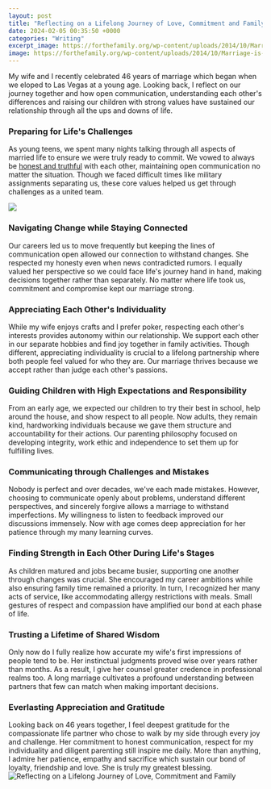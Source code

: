 ```yaml
---
layout: post
title: "Reflecting on a Lifelong Journey of Love, Commitment and Family"
date: 2024-02-05 00:35:50 +0000
categories: "Writing"
excerpt_image: https://forthefamily.org/wp-content/uploads/2014/10/Marriage-is-a-Lifelong-Commitment-and-Friendship-is-a-Lifelong-Engagement.jpg
image: https://forthefamily.org/wp-content/uploads/2014/10/Marriage-is-a-Lifelong-Commitment-and-Friendship-is-a-Lifelong-Engagement.jpg
---
```


My wife and I recently celebrated 46 years of marriage which began when we eloped to Las Vegas at a young age. Looking back, I reflect on our journey together and how open communication, understanding each other's differences and raising our children with strong values have sustained our relationship through all the ups and downs of life.
### Preparing for Life's Challenges
As young teens, we spent many nights talking through all aspects of married life to ensure we were truly ready to commit. We vowed to always be [honest and truthful](https://fistore.mysenprints.com/collection/alas) with each other, maintaining open communication no matter the situation. Though we faced difficult times like military assignments separating us, these core values helped us get through challenges as a united team.

![](https://www.focusonthefamily.ca/system/images/W1siZiIsIjIwMTcvMDYvMTkvNW1rNWFiMzhlMF9UaGlua3N0b2NrUGhvdG9zXzc3ODY1MTU3LmpwZyJdLFsicCIsImNvYWxlc2NlIl0sWyJwIiwidGh1bWIiLCIxMjAweCJdLFsicCIsIm9wdGltaXplIl1d/image.jpg?sha=dcffa91bd1687274)
### Navigating Change while Staying Connected 
Our careers led us to move frequently but keeping the lines of communication open allowed our connection to withstand changes. She respected my honesty even when news contradicted rumors. I equally valued her perspective so we could face life's journey hand in hand, making decisions together rather than separately. No matter where life took us, commitment and compromise kept our marriage strong.  
### Appreciating Each Other's Individuality
While my wife enjoys crafts and I prefer poker, respecting each other's interests provides autonomy within our relationship. We support each other in our separate hobbies and find joy together in family activities. Though different, appreciating individuality is crucial to a lifelong partnership where both people feel valued for who they are. Our marriage thrives because we accept rather than judge each other's passions.
### Guiding Children with High Expectations and Responsibility  
From an early age, we expected our children to try their best in school, help around the house, and show respect to all people. Now adults, they remain kind, hardworking individuals because we gave them structure and accountability for their actions. Our parenting philosophy focused on developing integrity, work ethic and independence to set them up for fulfilling lives.
### Communicating through Challenges and Mistakes
Nobody is perfect and over decades, we've each made mistakes. However, choosing to communicate openly about problems, understand different perspectives, and sincerely forgive allows a marriage to withstand imperfections. My willingness to listen to feedback improved our discussions immensely. Now with age comes deep appreciation for her patience through my many learning curves. 
### Finding Strength in Each Other During Life's Stages 
As children matured and jobs became busier, supporting one another through changes was crucial. She encouraged my career ambitions while also ensuring family time remained a priority. In turn, I recognized her many acts of service, like accommodating allergy restrictions with meals. Small gestures of respect and compassion have amplified our bond at each phase of life. 
### Trusting a Lifetime of Shared Wisdom
Only now do I fully realize how accurate my wife's first impressions of people tend to be. Her instinctual judgments proved wise over years rather than months. As a result, I give her counsel greater credence in professional realms too. A long marriage cultivates a profound understanding between partners that few can match when making important decisions.
### Everlasting Appreciation and Gratitude 
Looking back on 46 years together, I feel deepest gratitude for the compassionate life partner who chose to walk by my side through every joy and challenge. Her commitment to honest communication, respect for my individuality and diligent parenting still inspire me daily. More than anything, I admire her patience, empathy and sacrifice which sustain our bond of loyalty, friendship and love. She is truly my greatest blessing.
![Reflecting on a Lifelong Journey of Love, Commitment and Family](https://forthefamily.org/wp-content/uploads/2014/10/Marriage-is-a-Lifelong-Commitment-and-Friendship-is-a-Lifelong-Engagement.jpg)